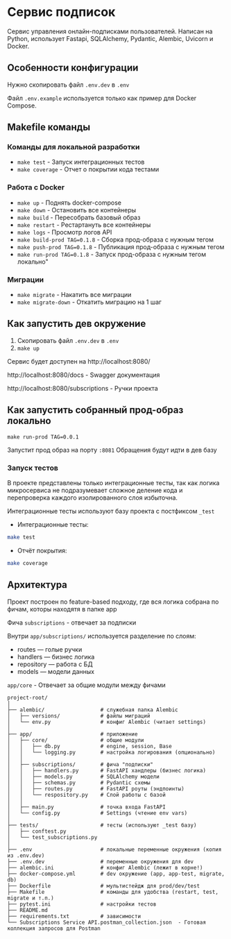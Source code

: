 

# Сервис подписок

Сервис управления онлайн-подписками пользователей. Написан на Python, использует Fastapi, SQLAlchemy, Pydantic, Alembic, Uvicorn и Docker.

## Особенности конфигурации

Нужно скопировать файл `.env.dev` в `.env`

Файл `.env.example` используется только как пример для Docker Compose.

## Makefile команды
###  Команды для локальной разработки
- `make test`            - Запуск интеграционных тестов
- `make coverage`        - Отчет о покрытии кода тестами

### Работа с Docker
- `make up`              - Поднять docker-compose
- `make down`            - Остановить все контейнеры
- `make build`           - Пересобрать базовый образ
- `make restart`         - Рестартануть все контейнеры
- `make logs`            - Просмотр логов API
- `make build-prod TAG=0.1.8`   - Сборка прод-образа с нужным тегом
- `make push-prod TAG=0.1.8`    - Публикация прод-образа с нужным тегом
- `make run-prod TAG=0.1.8`     - Запуск прод-образа с нужным тегом локально"

### Миграции
- `make migrate`         - Накатить все миграции
- `make migrate-down`    - Откатить миграцию на 1 шаг   

## Как запустить дев окружение
1.  Скопировать файл `.env.dev` в `.env`
2. `make up`

Сервис будет доступен на http://localhost:8080/

http://localhost:8080/docs - Swagger документация

http://localhost:8080/subscriptions - Ручки проекта


## Как запустить собранный прод-образ локально

```
make run-prod TAG=0.0.1
```
Запустит прод образ на порту `:8081`
Обращения будут идти в дев базу

### Запуск тестов

В проекте представлены только интеграционные тесты, так как логика микросервиса
не подразумевает сложное деление кода и перепроверка каждого изолированного слоя
избыточна.

Интеграционные тесты используют базу проекта с постфиксом `_test`

- Интеграционные тесты:
```bash
make test
```

-  Отчёт покрытия:
```bash
make coverage
```

## Архитектура

Проект построен по feature-based подходу, где вся логика собрана по фичам, которы находятя в папке app

Фича `subscriptions` - отвечает за подписки

Внутри `app/subscriptions/` используется разделение по слоям:

- routes — голые ручки
- handlers — бизнес логика
- repository — работа с БД
- models — модели данных

`app/core` - Отвечает за общие модули между фичами

```
project-root/
│
├── alembic/                  # служебная папка Alembic
│   ├── versions/             # файлы миграций
│   └── env.py                # конфиг Alembic (читает settings)
│
├── app/                      # приложение
│   ├── core/                 # общие модули
│   │   ├── db.py             # engine, session, Base
│   │   └── logging.py        # настройка логирования (опционально)
│   │
│   ├── subscriptions/        # фича "подписки"
│   │   ├── handlers.py       # FastAPI хандлеры (бизнес логика)
│   │   ├── models.py         # SQLAlchemy модели
│   │   ├── schemas.py        # Pydantic схемы
│   │   ├── routes.py         # FastAPI роуты (эндпоинты)
│   │   └── respository.py    # Слой работы с базой
│   │
│   ├── main.py               # точка входа FastAPI
│   └── config.py             # Settings (чтение env vars)
│
├── tests/                    # тесты (используют _test базу)
│   ├── conftest.py
│   └── test_subscriptions.py
│
├── .env                      # локальные переменные окружения (копия из .env.dev)
├── .env.dev                  # переменные окружения для dev
├── alembic.ini               # конфиг Alembic (лежит в корне!)
├── docker-compose.yml        # dev окружение (app, app-test, migrate, db)
├── Dockerfile                # мультистейдж для prod/dev/test
├── Makefile                  # команды для удобства (restart, test, migrate и т.п.)
├── pytest.ini                # настройки тестов
├── README.md
├── requirements.txt          # зависимости
└── Subscriptions Service API.postman_collection.json  - Готовая коллекция запросов для Postman
```